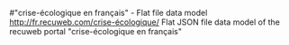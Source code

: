 #"crise-écologique en français" - Flat file data model
http://fr.recuweb.com/crise-écologique/
Flat JSON file data model of the recuweb portal "crise-écologique en français"
